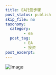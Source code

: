 ```yaml
---
title: EA托管步骤
post_status: publish
skip_file: no
taxonomy:
  category:
        - ea
  post_tag:
        - EA
        - 投资
post_excerpt: 
---
```

![Image](https://images.unsplash.com/photo-1665581688232-de69dbcc2ffc?ixlib=rb-4.0.3&q=85&fm=jpg&crop=entropy&cs=srgb)